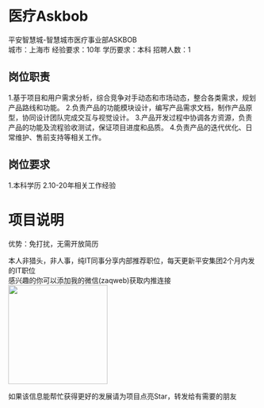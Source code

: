 # 医疗Askbob
平安智慧城-智慧城市医疗事业部ASKBOB  
城市：上海市 经验要求：10年 学历要求：本科  招聘人数：1

## 岗位职责
1.基于项目和用户需求分析，综合竞争对手动态和市场动态，整合各类需求，规划产品路线和功能。
 2.负责产品的功能模块设计，编写产品需求文档，制作产品原型，协同设计团队完成交互与视觉设计。
 3.产品开发过程中协调各方资源，负责产品的功能及流程验收测试，保证项目进度和品质。
 4.负责产品的迭代优化、日常维护、售前支持等相关工作。

## 岗位要求
1.本科学历
 2.10-20年相关工作经验

# 项目说明

优势：免打扰，无需开放简历

本人非猎头，非人事，纯IT同事分享内部推荐职位，每天更新平安集团2个月内发的IT职位  
感兴趣的你可以添加我的微信(zaqweb)获取内推连接  
<img src="https://github.com/zaqweb/PA-IT-JOBS/blob/master/WechatICode.jpeg"  height="200" width="200">

如果该信息能帮忙获得更好的发展请为项目点亮Star，转发给有需要的朋友




